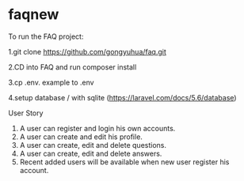 # faqnew
To run the FAQ project:

1.git clone https://github.com/gongyuhua/faq.git

2.CD into FAQ and run composer install

3.cp .env. example to .env

4.setup database / with sqlite (https://laravel.com/docs/5.6/database)

User Story

1. A user can register and login his own accounts.
2. A user can create and edit his profile.
3. A user can create, edit and delete questions.
4. A user can create, edit and delete answers.
5. Recent added users will be available when new user register his account.